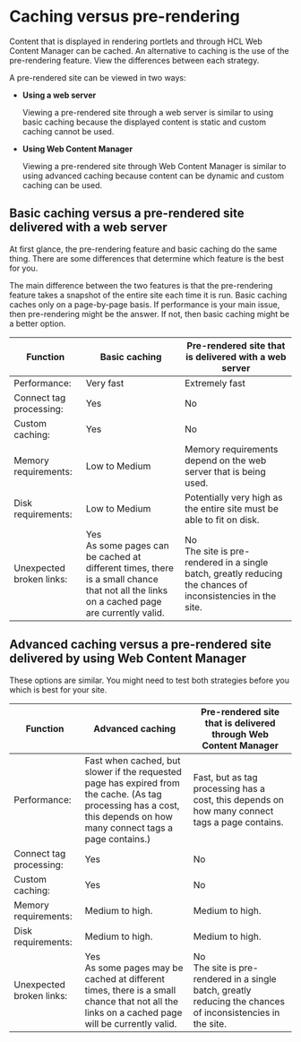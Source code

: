 # Caching versus pre-rendering

Content that is displayed in rendering portlets and through HCL Web Content Manager can be cached. An alternative to caching is the use of the pre-rendering feature. View the differences between each strategy.

A pre-rendered site can be viewed in two ways:

-   **Using a web server**

    Viewing a pre-rendered site through a web server is similar to using basic caching because the displayed content is static and custom caching cannot be used.

-   **Using Web Content Manager**

    Viewing a pre-rendered site through Web Content Manager is similar to using advanced caching because content can be dynamic and custom caching can be used.


## Basic caching versus a pre-rendered site delivered with a web server

At first glance, the pre-rendering feature and basic caching do the same thing. There are some differences that determine which feature is the best for you.

The main difference between the two features is that the pre-rendering feature takes a snapshot of the entire site each time it is run. Basic caching caches only on a page-by-page basis. If performance is your main issue, then pre-rendering might be the answer. If not, then basic caching might be a better option.

|Function|Basic caching|Pre-rendered site that is delivered with a web server|
|--------|-------------|-----------------------------------------------------|
|Performance:|Very fast|Extremely fast|
|Connect tag processing:|Yes|No|
|Custom caching:|Yes|No|
|Memory requirements:|Low to Medium|Memory requirements depend on the web server that is being used.|
|Disk requirements:|Low to Medium|Potentially very high as the entire site must be able to fit on disk.|
|Unexpected broken links:|Yes <br/> As some pages can be cached at different times, there is a small chance that not all the links on a cached page are currently valid.|No <br/> The site is pre-rendered in a single batch, greatly reducing the chances of inconsistencies in the site.|

## Advanced caching versus a pre-rendered site delivered by using Web Content Manager

These options are similar. You might need to test both strategies before you which is best for your site.

|Function|Advanced caching|Pre-rendered site that is delivered through Web Content Manager|
|--------|----------------|---------------------------------------------------------------|
|Performance:|Fast when cached, but slower if the requested page has expired from the cache. \(As tag processing has a cost, this depends on how many connect tags a page contains.\)|Fast, but as tag processing has a cost, this depends on how many connect tags a page contains.|
|Connect tag processing:|Yes|No|
|Custom caching:|Yes|No|
|Memory requirements:|Medium to high.|Medium to high.|
|Disk requirements:|Medium to high.|Medium to high.|
|Unexpected broken links:|Yes <br/> As some pages may be cached at different times, there is a small chance that not all the links on a cached page will be currently valid.|No <br/> The site is pre-rendered in a single batch, greatly reducing the chances of inconsistencies in the site.|


